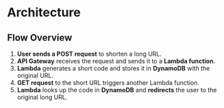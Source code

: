 # Architecture

## Flow Overview

1. **User sends a POST request** to shorten a long URL.
2. **API Gateway** receives the request and sends it to a **Lambda function**.
3. **Lambda** generates a short code and stores it in **DynamoDB** with the original URL.
4. **GET request** to the short URL triggers another Lambda function.
5. **Lambda** looks up the code in **DynamoDB** and **redirects** the user to the original long URL.


